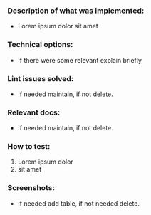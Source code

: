 ### Description of what was implemented: 
* Lorem ipsum dolor sit amet

### Technical options: 
* If there were some relevant explain briefly

### Lint issues solved: 
* If needed maintain, if not delete.

### Relevant docs: 
* If needed maintain, if not delete.

### How to test: 
1. Lorem ipsum dolor
2. sit amet


### Screenshots: ###
* If needed add table, if not needed delete.
